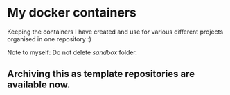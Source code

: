 # My docker containers

Keeping the containers I have created and use for various different projects organised in one repository :)

Note to myself: Do not delete _sandbox_ folder.

## Archiving this as template repositories are available now.
